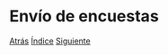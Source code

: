# Envío de encuestas





[Atrás](https://github.com/Ibis-C/Metodos-de-organizaci-n/blob/Ruth-Castro/Encuestas.md#encuestas)
[Índice](https://github.com/Ibis-C/Metodos-de-organizaci-n/tree/main#%C3%ADndice "íNDICE")
[Siguiente](https://github.com/Ibis-C/Metodos-de-organizaci-n/blob/Ibis-Carrilllo-Araujo/Calendario.md#calendario-de-actividades)
